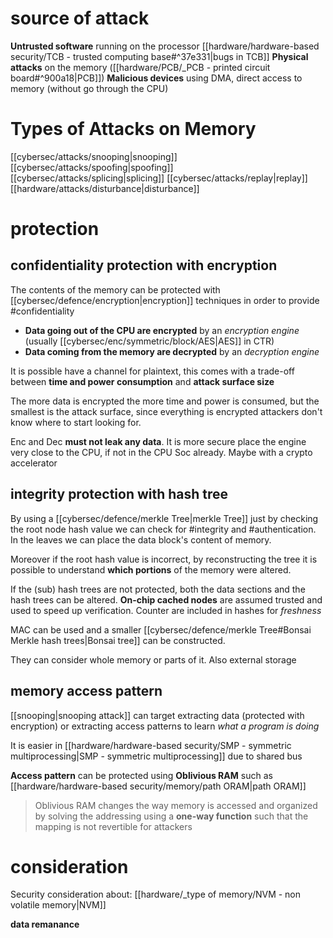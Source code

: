 # source of attack
**Untrusted software** running on the processor [[hardware/hardware-based security/TCB - trusted computing base#^37e331|bugs in TCB]]
**Physical attacks** on the memory ([[hardware/PCB/_PCB - printed circuit board#^900a18|PCB]])
**Malicious devices** using DMA, direct access to memory (without go through the CPU)



# Types of Attacks on Memory
[[cybersec/attacks/snooping|snooping]]
[[cybersec/attacks/spoofing|spoofing]]
[[cybersec/attacks/splicing|splicing]]
[[cybersec/attacks/replay|replay]]
[[hardware/attacks/disturbance|disturbance]]


# protection

## confidentiality protection with encryption

The contents of the memory can be protected with [[cybersec/defence/encryption|encryption]] techniques in order to provide #confidentiality 

- **Data going out of the CPU are encrypted** by an *encryption engine* (usually [[cybersec/enc/symmetric/block/AES|AES]] in CTR)
- **Data coming from the memory are decrypted** by an *decryption engine* 

It is possible have a channel for plaintext, this comes with a trade-off between **time and power consumption** and **attack surface size**

The more data is encrypted the more time and power is consumed, but the smallest is the attack surface, since everything is encrypted attackers don't know where to start looking for.

Enc and Dec **must not leak any data**. It is more secure place the engine very close to the CPU, if not in the CPU Soc already. Maybe with a crypto accelerator

## integrity protection with hash tree
By using a [[cybersec/defence/merkle Tree|merkle Tree]] just by checking the root node hash value we can check for #integrity and #authentication. 
In the leaves we can place the data block's content of memory.

Moreover if the root hash value is incorrect, by reconstructing the tree it is possible to understand **which portions** of the memory were altered.

If the (sub) hash trees are not protected, both the data sections and the hash trees can be altered. **On-chip cached nodes** are assumed trusted and used to speed up verification. Counter are included in hashes for *freshness*   

MAC can be used and a smaller [[cybersec/defence/merkle Tree#Bonsai Merkle hash trees|Bonsai tree]] can be constructed.

They can consider whole memory or parts of it. Also external storage


## memory access pattern 
[[snooping|snooping attack]] can target extracting data (protected with encryption) or extracting access patterns to learn *what a program is doing*

It is easier in [[hardware/hardware-based security/SMP - symmetric multiprocessing|SMP - symmetric multiprocessing]] due to shared bus

**Access pattern** can be protected using **Oblivious RAM** such as [[hardware/hardware-based security/memory/path ORAM|path ORAM]]

> Oblivious RAM changes the way memory is accessed and organized by solving the addressing using a **one-way function** such that the mapping is not revertible for attackers



# consideration 
Security consideration about: [[hardware/_type of memory/NVM - non volatile memory|NVM]] 

**data remanance**